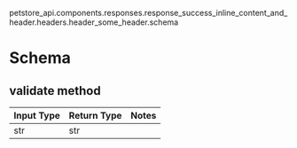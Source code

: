 petstore_api.components.responses.response_success_inline_content_and_header.headers.header_some_header.schema
# Schema

## validate method
Input Type | Return Type | Notes
------------ | ------------- | -------------
str | str |
